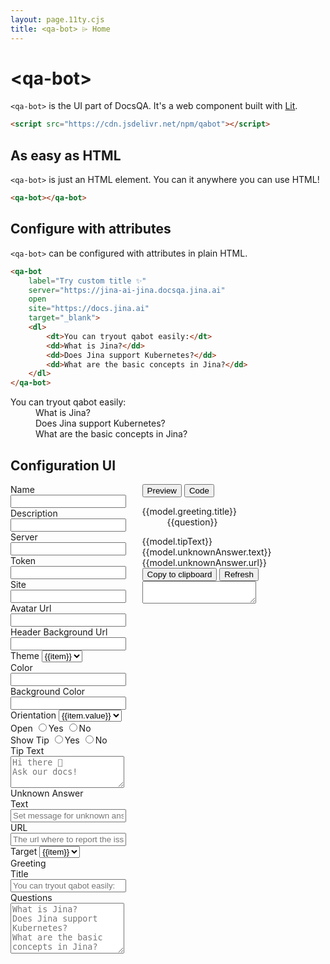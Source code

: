 ```yaml
---
layout: page.11ty.cjs
title: <qa-bot> ⌲ Home
---
```


# &lt;qa-bot&gt;

`<qa-bot>` is the UI part of DocsQA. It's a web component built with [Lit](https://lit.dev).
```html
<script src="https://cdn.jsdelivr.net/npm/qabot"></script>
```

## As easy as HTML

<section class="columns">
  <div>

`<qa-bot>` is just an HTML element. You can it anywhere you can use HTML!

```html
<qa-bot></qa-bot>
```

  </div>
<div class="bot-container">
    <qa-bot></qa-bot>
</div>

</section>

## Configure with attributes

<section class="columns">
  <div>

`<qa-bot>` can be configured with attributes in plain HTML.

```html
<qa-bot 
    label="Try custom title ✨"
    server="https://jina-ai-jina.docsqa.jina.ai" 
    open
    site="https://docs.jina.ai" 
    target="_blank">
    <dl>
        <dt>You can tryout qabot easily:</dt>
        <dd>What is Jina?</dd>
        <dd>Does Jina support Kubernetes?</dd>
        <dd>What are the basic concepts in Jina?</dd>
    </dl>
</qa-bot>
```

  </div>
  <div class="bot-container">
        <qa-bot label="Try custom title ✨" server="https://jina-ai-jina.docsqa.jina.ai" site="https://docs.jina.ai" target="_blank" open>
            <dl>
                <dt>You can tryout qabot easily:</dt>
                <dd>What is Jina?</dd>
                <dd>Does Jina support Kubernetes?</dd>
                <dd>What are the basic concepts in Jina?</dd>
            </dl>
        </qa-bot>
  </div>
</section>

## Configuration UI

<section id="configuration">
    <div id="vue-app" class="columns">
        <div class="config-form">
            <div class="config-form-item">
                <label>Name</label><input v-model="model.name" />
            </div>
            <div class="config-form-item">
                <label>Description</label><input v-model="model.description" @input="onUpdate('text')" />
            </div>
            <div class="config-form-item">
                <label>Server</label>
                <input list="projects" v-model="model.server" @change="onUpdate('server')" />
                <datalist id="projects">
                    <option v-for="item in projects" :value="item">
                </datalist>
            </div>
            <div class="config-form-item">
                <label>Token</label>
                <input v-model="model.token" @change="onUpdate('token')" />
            </div>
             <div class="config-form-item">
                <label>Site</label>
                <input v-model="model.site" />
            </div>
            <div class="config-form-item">
                <label>Avatar Url</label><input type="url" v-model="model.avatarUrl" />
            </div>
            <div class="config-form-item">
                <label>Header Background Url</label><input type="url" v-model="model.bgImageUrl" />
            </div>
            <div class="config-form-item">
                <label>Theme</label>
                <select v-model="model.theme">
                <option v-for="item in themes" :key="item" :label="item" :value="item">{{item}}</option>
                </select>
            </div>
            <div v-if="model.theme === 'infer'" class="config-form-item">
                <label>Color</label><input v-model="model.fgColor" data-coloris @change="onUpdate('color')"/>
            </div>
            <div v-if="model.theme === 'infer'" class="config-form-item">
                <label>Background Color</label><input v-model="model.bgColor" data-coloris @change="onUpdate('color')"/>
            </div>
            <div class="config-form-item">
                <label>Orientation</label>
                <select v-model="model.orientation">
                <option v-for="item in orientations" :key="item.key" :label="item.value" :value="item.key">{{item.value}}</option>
                </select>
            </div>
            <div class="config-form-item">
                <label>Open</label>
                <input class="radio-btn" type="radio" :value="true" name="open" v-model="model.open" /><span class="radio-label">Yes</span>
                <input class="radio-btn" type="radio" :value="undefined" name="open" v-model="model.open" /><span class="radio-label">No</span>
            </div>
            <div class="config-form-item">
                <label>Show Tip</label>
                <input class="radio-btn" type="radio" :value="true" name="tip" v-model="model.showTip" /><span class="radio-label">Yes</span>
                <input class="radio-btn" type="radio" :value="undefined" name="tip" v-model="model.showTip" /><span class="radio-label">No</span>
            </div>
            <div v-if="model.showTip" class="config-form-item">
                <label>Tip Text</label><textarea v-model="model.tipText" rows="3" placeholder="Hi there 👋&#10;Ask our docs!" @change="onUpdate('text', true)"></textarea>
            </div>
            <div class="config-form-item multi-rows">
                <label>Unknown Answer</label>
                <div class="inline-block">
                <label class="inner-label">Text</label>
                <input v-model="model.unknownAnswer.text" @change="onUpdate('text', true)" placeholder="Set message for unknown answer" /><br />
                <label class="inner-label">URL</label>
                <input v-model="model.unknownAnswer.url" @change="onUpdate('text', true)" placeholder="The url where to report the issue, like Github issue url/slack url" />
                </div>
            </div>
            <div class="config-form-item">
                <label>Target</label>
                <select v-model="model.target">
                <option v-for="item in targets" :key="item" :label="item" :value="item">{{item}}</option>
                </select>
            </div>
            <div class="config-form-item multi-rows">
                <label>Greeting</label>
                <div class="inline-block">
                <label class="inner-label">Title</label>
                <input v-model="model.greeting.title" @change="onUpdate('text', true)" placeholder="You can tryout qabot easily:" /><br />
                <label class="inner-label">Questions</label>
                <textarea rows="5" v-model="model.greeting.questions" @change="onUpdate('text', true)" placeholder="What is Jina?&#10;Does Jina support Kubernetes?&#10;What are the basic concepts in Jina?"></textarea>
                </div>
            </div>
        </div>
        <div class="config-preview">
            <nav class="tabs">
                <button :class="['tab-item', activeTab === 'preview' ? 'active' : '']" title="preview" @click="onClickTab('preview')">Preview</button>
                <button :class="['tab-item', activeTab === 'source' ? 'active' : '']" title="source" @click="onClickTab('source')">Code</button>
            </nav>
            <div id="preview" class="qa-bot-container" v-show="activeTab === 'preview'">
                <qa-bot
                :token="model.token"
                :server="model.server"
                :avatar-src="model.avatarUrl"
                :header-background-src="model.bgImageUrl"
                :bg-color="model.bgColor"
                :fg-color="model.fgColor"
                :theme="model.theme"
                :site="model.site"
                :target="model.target"
                :orientation="model.orientation"
                :title="model.name"
                :description="model.description"
                :show-tip="model.showTip"
                :open="model.open">
                        <dl slot="greetings" v-if="model.greeting.title || model.greeting.questions">
                            <dt :textContent="model.greeting.title">{{model.greeting.title}}</dt>
                            <dd v-for="(question, index) in questions" :key="'q_' + index" :textContent="question">{{question}}</dd>
                        </dl>
                        <span slot="texts" for="tip" :textContent="model.tipText">{{model.tipText}}</span>
                        <span slot="unknownAnswer">
                            <span :textContent="model.unknownAnswer.text">{{model.unknownAnswer.text}}</span>
                            <a :textContent="model.unknownAnswer.url">{{model.unknownAnswer.url}}</a>
                        </span>
                </qa-bot>
            </div>
            <div id="source" class="source-container" v-show="activeTab === 'source'">
                <div class="btn-container">
                    <button class="action-btn" title="copy" @click="onCopy">Copy to clipboard</button>
                    <button class="action-btn" title="refresh" @click="onRefresh">Refresh</button>
                </div>
                <textarea id="CODE" readonly v-model="source">
                </textarea>
            </div>
        </div>
    </div>
    <script src="https://cdn.jsdelivr.net/npm/vue@next"></script>
    <script src="https://cdn.jsdelivr.net/gh/mdbassit/Coloris@latest/dist/coloris.min.js"></script>
    <script type="text/javascript">
        document.addEventListener('DOMContentLoaded', () => {
            window.qabot = document.querySelector('#preview qa-bot');
        });
        const app = Vue.createApp({
            data() {
                return {
                    model: {
                        name: 'DocsQA',
                        description: '@Jina AI',
                        token: undefined,
                        server: undefined,
                        site: undefined,
                        avatarUrl: undefined,
                        bgImageUrl: undefined,
                        fgColor: undefined,
                        bgColor: undefined,
                        theme: 'infer',
                        orientation: 'bottom-right',
                        open: undefined,
                        showTip: undefined,
                        tipText: '',
                        unknownAnswer: {
                            text: '',
                            url: ''
                        },
                        target: '_blank',
                        greetingTitle: 'Welcome to DocsQA! Please ask any question:',
                        greeting: {
                            title: '',
                            questions: ''
                        }
                    },
                    orientations: [
                        { key: 'bottom-right', value: 'Bottom-Right' },
                        { key: 'bottom-left', value: 'Bottom-Left' },
                        { key: 'top-right', value: 'Top-Right' },
                        { key: 'top-left', value: 'Top-Left' },
                        { key: 'center', value: 'Center' }
                    ],
                    themes: ['light', 'dark', 'auto', 'infer'],
                    targets: ['_blank', '_self', '_parent', '_top'],
                    source: '',
                    activeTab: 'preview',
                    projects: []
                }
            },
            computed: {
                questions () {
                    return this.model.greeting.questions ? this.model.greeting.questions.split('\n') : [];
                }
            },
            created() {
                const http = new XMLHttpRequest();
                http.responseType = 'json';
                http.onreadystatechange = () => {
                    if (http.readyState === 4 && http.status === 200) {
                        const result = http.response;
                        this.projects = result.map((item) => item.host);
                    }
                }
                http.open('GET', 'https://apidocsqa.jina.ai/projects');
                http.send();
            },
            methods: {
                onClickTab(tabName) {
                    this.activeTab = tabName;
                    if (tabName === 'source') {
                        this.onRefresh();
                    }
                },
                insertInnerText() {
                    if (window.qabot) {
                        const slots = window.qabot.querySelectorAll('[textContent]');
                        slots.forEach((slot) => {
                            slot.innerHTML = slot.getAttribute('textContent');
                            slot.removeAttribute('textContent');
                        })
                    }
                },
                onUpdate(type, isSlot = false) {
                    switch (type) {
                        case 'text':
                            if (isSlot) {
                                this.insertInnerText();
                            }
                             window.qabot.loadPreferences();
                            break;
                        case 'color':
                            window.qabot.inferTheme();
                            break;
                        case 'server':
                            if (this.model.server) {
                                this.model.token = window.qabot.xorEncryptStringUtf8B64(this.model.server);
                            }
                            break;
                        case 'token':
                            if (this.model.token) {
                                this.model.server = window.qabot.xorDecryptB64EncodedUtf8(this.model.token);
                            }
                            break;
                    }
                    window.qabot.requestUpdate();
                },
                onCopy() {
                    const copyText = document.getElementById('CODE');
                    copyText.select();
                    copyText.setSelectionRange(0, 99999);
                    navigator.clipboard.writeText(copyText.value);
                },
                onRefresh() {
                    const template = ` <template>${this.model.greeting.title || this.model.greeting.questions ? `\n  <dl>\n   <dt>${this.model.greeting.title}</dt>${this.questions.map(item => `\n   <dd>${item}</dd>`).join('')}\n  </dl>` : ''}${this.model.showTip ? `\n  <span slot="texts" for="tip">${this.model.tipText}</span>` : ''}${this.model.unknownAnswer.text || this.model.unknownAnswer.url ? `\n  <span slot="unknownAnswer">${this.model.unknownAnswer.text ? `\n   <span>${this.model.unknownAnswer.text}</span>` : ''}${this.model.unknownAnswer.url ? `\n   <a>${this.model.unknownAnswer.url}</a>` : ''}\n  </span>` : ''}\n </template>`;
                    this.source = `<qa-bot${this.model.token ? `\ntoken="${this.model.token}"` : ''}${this.model.avatarUrl ? `\navatar-src="${this.model.avatarUrl}"` : ''}${this.model.bgImageUrl ? `\nheader-background-src="${this.model.bgImageUrl}"` : ''}${this.model.bgColor ? `\nbg-color="${this.model.bgColor}"` : ''}${this.model.fgColor ? `\nfg-color="${this.model.fgColor}"` : ''}${this.model.theme ? `\ntheme="${this.model.theme}"` : ''}${this.model.site ? `\nsite="${this.model.site}"` : ''}${this.model.target ? `\ntarget="${this.model.target}"` : ''}${this.model.orientation ? `\norientation="${this.model.orientation}"` : ''}${this.model.name ? `\ntitle="${this.model.name}"` : ''}${this.model.description ? `\ndescription="${this.model.description}"` : ''}${this.model.open ? '\nopen' : ''} ${this.model.showTip ? '\nshow-tip' : ''}>\n${this.model.greeting.title || this.model.greeting.questions || this.model.tipText || this.model.unknownAnswer.text || this.model.unknownAnswer.url ? template : ''}\n</qa-bot>`;
                }
            },
        });
        app.config.compilerOptions.isCustomElement = (tag)=> {
            return tag === 'qa-bot';
        };
        app.mount('#vue-app');
    </script>
</section>

<style>
    qa-bot {
        right: 2rem;
    }
</style>
